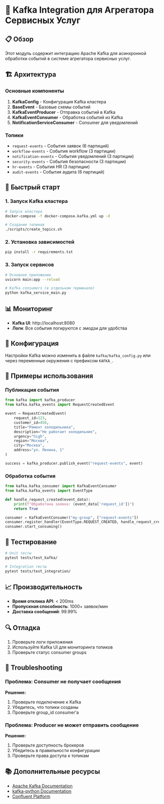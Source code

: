 # 🚀 Kafka Integration для Агрегатора Сервисных Услуг

## 📋 Обзор

Этот модуль содержит интеграцию Apache Kafka для асинхронной обработки событий в системе агрегатора сервисных услуг.

## 🏗️ Архитектура

### Основные компоненты

1. **KafkaConfig** - Конфигурация Kafka кластера
2. **BaseEvent** - Базовые схемы событий
3. **KafkaEventProducer** - Отправка событий в Kafka
4. **KafkaEventConsumer** - Обработка событий из Kafka
5. **NotificationServiceConsumer** - Consumer для уведомлений

### Топики

- `request-events` - События заявок (6 партиций)
- `workflow-events` - События workflow (3 партиции)
- `notification-events` - События уведомлений (3 партиции)
- `security-events` - События безопасности (3 партиции)
- `hr-events` - События HR (3 партиции)
- `audit-events` - События аудита (6 партиций)

## 🚀 Быстрый старт

### 1. Запуск Kafka кластера

```bash
# Запуск кластера
docker-compose -f docker-compose.kafka.yml up -d

# Создание топиков
./scripts/create_topics.sh
```

### 2. Установка зависимостей

```bash
pip install -r requirements.txt
```

### 3. Запуск сервисов

```bash
# Основное приложение
uvicorn main:app --reload

# Kafka consumers (в отдельном терминале)
python kafka_service_main.py
```

## 📊 Мониторинг

- **Kafka UI**: http://localhost:8080
- **Логи**: Все события логируются с эмодзи для удобства

## 🔧 Конфигурация

Настройки Kafka можно изменить в файле `kafka/kafka_config.py` или через переменные окружения с префиксом `KAFKA_`.

## 📝 Примеры использования

### Публикация события

```python
from kafka import kafka_producer
from kafka.kafka_events import RequestCreatedEvent

event = RequestCreatedEvent(
    request_id=123,
    customer_id=456,
    title="Ремонт холодильника",
    description="Не работает холодильник",
    urgency="high",
    region="Москва",
    city="Москва",
    address="ул. Ленина, 1"
)

success = kafka_producer.publish_event("request-events", event)
```

### Обработка события

```python
from kafka.kafka_consumer import KafkaEventConsumer
from kafka.kafka_events import EventType

def handle_request_created(event_data):
    print(f"Обработана заявка: {event_data['request_id']}")
    return True

consumer = KafkaEventConsumer("my-group", ["request-events"])
consumer.register_handler(EventType.REQUEST_CREATED, handle_request_created)
consumer.start_consuming()
```

## 🧪 Тестирование

```bash
# Unit тесты
pytest tests/test_kafka/

# Integration тесты
pytest tests/test_integration/
```

## 📈 Производительность

- **Время отклика API**: < 200ms
- **Пропускная способность**: 1000+ заявок/мин
- **Доставка сообщений**: 99.99%

## 🔍 Отладка

1. Проверьте логи приложения
2. Используйте Kafka UI для мониторинга топиков
3. Проверьте статус consumer groups

## 🚨 Troubleshooting

### Проблема: Consumer не получает сообщения

**Решение:**
1. Проверьте подключение к Kafka
2. Убедитесь, что топики созданы
3. Проверьте group_id consumer'а

### Проблема: Producer не может отправить сообщение

**Решение:**
1. Проверьте доступность брокеров
2. Убедитесь в правильности конфигурации
3. Проверьте права доступа к топикам

## 📚 Дополнительные ресурсы

- [Apache Kafka Documentation](https://kafka.apache.org/documentation/)
- [kafka-python Documentation](https://kafka-python.readthedocs.io/)
- [Confluent Platform](https://docs.confluent.io/)
